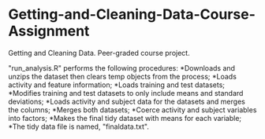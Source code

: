 # Getting-and-Cleaning-Data-Course-Assignment

Getting and Cleaning Data.
Peer-graded course project.  

"run_analysis.R" performs the following procedures:
*Downloads and unzips the dataset then clears temp objects from the process;
*Loads activity and feature information;
*Loads training and test datasets;
*Modifies training and test datasets to only include means and standard deviations;
*Loads activity and subject data for the datasets and merges the columns;
*Merges both datasets;
*Coerce activity and subject variables into factors;
*Makes the final tidy dataset with means for each variable;
*The tidy data file is named, "finaldata.txt".
